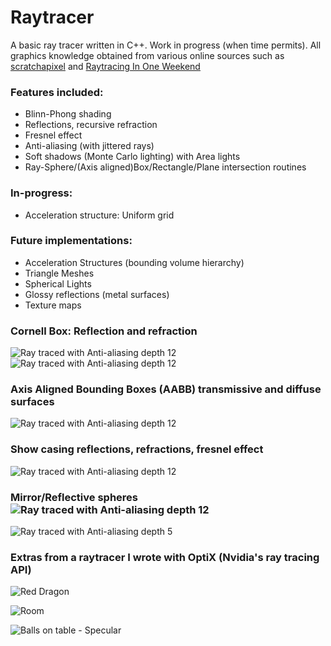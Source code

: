# Raytracer

A basic ray tracer written in C++. Work in progress (when time permits). All graphics knowledge obtained from various online sources such as [scratchapixel](https://www.scratchapixel.com) and [Raytracing In One Weekend](https://raytracing.github.io/books/RayTracingInOneWeekend.html)

### Features included: 

* Blinn-Phong shading
* Reflections, recursive refraction 
* Fresnel effect
* Anti-aliasing (with jittered rays) 
* Soft shadows (Monte Carlo lighting) with Area lights
* Ray-Sphere/(Axis aligned)Box/Rectangle/Plane intersection routines

### In-progress: 

* Acceleration structure: Uniform grid 

### Future implementations:  

* Acceleration Structures (bounding volume hierarchy)
* Triangle Meshes 
* Spherical Lights 
* Glossy reflections (metal surfaces)
* Texture maps

### Cornell Box: Reflection and refraction

![Ray traced with Anti-aliasing depth 12](https://github.com/Xavierkst/Raytracer_build/blob/master/rendered_images/Cornell_Box_objects.jpg)
![Ray traced with Anti-aliasing depth 12](https://github.com/Xavierkst/Raytracer_build/blob/master/rendered_images/testFile_AA_8_rectangle.jpg)

### Axis Aligned Bounding Boxes (AABB) transmissive and diffuse surfaces

![Ray traced with Anti-aliasing depth 12](https://github.com/Xavierkst/Raytracer_build/blob/master/rendered_images/4cubes.jpg)

### Show casing reflections, refractions, fresnel effect

![Ray traced with Anti-aliasing depth 12](https://github.com/Xavierkst/Raytracer_build/blob/master/rendered_images/transparency_pic.jpg)

### Mirror/Reflective spheres ![Ray traced with Anti-aliasing depth 12](https://github.com/Xavierkst/Raytracer_build/blob/master/rendered_images/sphereArc.jpg) 

![Ray traced with Anti-aliasing depth 5](https://github.com/Xavierkst/Raytracer_build/blob/master/rendered_images/testFile_2_tinted_again.jpg)

### Extras from a raytracer I wrote with OptiX (Nvidia's ray tracing API)

![Red Dragon](https://github.com/Xavierkst/Raytracer_build/blob/master/rendered_images/red_dragon.png)

![Room](https://github.com/Xavierkst/Raytracer_build/blob/master/rendered_images/scene6.png)

![Balls on table - Specular](https://github.com/Xavierkst/Raytracer_build/blob/master/rendered_images/scene4-specular.png)
